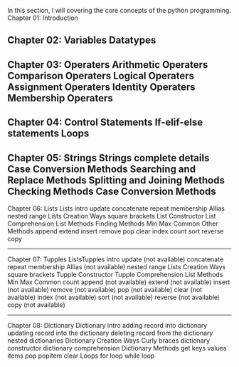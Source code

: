In this section, I will covering the core concepts of the python programming.
Chapter 01:
    Introduction

Chapter 02:
    Variables
    Datatypes
----------------------------------------------------------------------------------------------------------------------
Chapter 03:
    Operaters
            Arithmetic Operaters
            Comparison Operaters
            Logical Operaters
            Assignment Operaters
            Identity Operaters
            Membership Operaters
----------------------------------------------------------------------------------------------------------------------
Chapter 04:
    Control Statements
            If-elif-else statements
            Loops
----------------------------------------------------------------------------------------------------------------------
Chapter 05:
    Strings
            Strings complete details
            Case Conversion Methods
            Searching and Replace Methods
            Splitting and Joining Methods
            Checking Methods
            Case Conversion Methods
----------------------------------------------------------------------------------------------------------------------
Chapter 06:
    Lists
        Lists
            intro
            update
            concatenate
            repeat 
            membership
            Allias
            nested
            range
        Lists Creation Ways
                            square brackets
                            List Constructor
                            List Comprehension
        List Methods
                    Finding Methods
                                    Min
                                    Max
                                    Common
                    Other Methods
                                    append
                                    extend
                                    insert
                                    remove
                                    pop
                                    clear
                                    index
                                    count
                                    sort
                                    reverse
                                    copy

----------------------------------------------------------------------------------------------------------------------

Chapter 07:
    Tupples
        ListsTupples
            intro
            update      (not available)
            concatenate
            repeat 
            membership
            Allias      (not available)
            nested
            range
        Lists Creation Ways
                            square brackets
                            Tupple Constructor
                            Tupple Comprehension
        List Methods
                    Min
                    Max
                    Common
                    count
                    append      (not available)
                    extend      (not available)
                    insert      (not available)
                    remove      (not available)
                    pop         (not available)
                    clear       (not available)
                    index       (not available)
                    sort        (not available)
                    reverse     (not available)
                    copy        (not available)

----------------------------------------------------------------------------------------------------------------------
Chapter 08:
            Dictionary
                        Dictionary
                                    intro
                                    adding record into dictionary
                                    updating record into the dictionary
                                    deleting record from the dictionary
                                    nested dictionaries
                        Dictionary Creation Ways
                                    Curly braces
                                    dictionary constructor
                                    dictionary comprehension
                        Dictionary Methods
                                    get
                                    keys
                                    values
                                    items
                                    pop
                                    popitem
                                    clear
                        Loops
                                    for loop
                                    while loop


